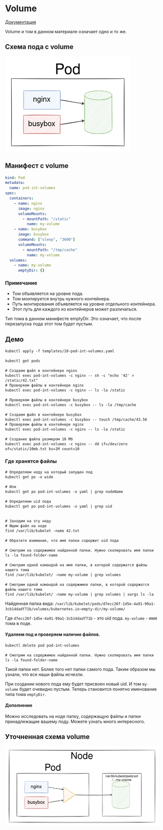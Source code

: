 # Volume
[Документация](https://kubernetes.io/docs/concepts/storage/volumes/)

Volume и том в данном материале означает одно и то же.

## Схема пода с volume
![Pod & volume](./images/10-volume.png)

## Манифест с volume
```yaml
kind: Pod
metadata:
  name: pod-int-volumes
spec:
  containers:
    - name: nginx
      image: nginx
      volumeMounts:
        - mountPath: "/static"
          name: my-volume
    - name: busybox
      image: busybox
      command: ["sleep", "3600"]
      volumeMounts:
        - mountPath: "/tmp/cache"
          name: my-volume
  volumes:
    - name: my-volume
      emptyDir: {}
```

### Примечание
- Том объявляется на уровне пода.
- Том монтируется внутрь нужного контейнера. 
- Путь монтирования объявляется на уровне отдельного контейнера.
- Этот путь для каждого из контейнеров может различаться.


Тип тома в данном манифесте emptyDir.
Это означает, что после перезапуска пода этот том будет пустым.

## Демо
```shell script
kubectl apply -f templates/10-pod-int-volumes.yaml

kubectl get pods

# Создаем файл в контейнере nginx 
kubectl exec pod-int-volumes -c nginx -- sh -c "echo '42' > /static/42.txt"
# Проверяем файлы в контейнере nginx 
kubectl exec pod-int-volumes -c nginx -- ls -la /static

# Проверяем файлы в контейнере busybox 
kubectl exec pod-int-volumes -c busybox -- ls -la /tmp/cache

# Создаем файл в контейнере busybox 
kubectl exec pod-int-volumes -c busybox -- touch /tmp/cache/43.56
# Проверяем файлы в контейнере nginx 
kubectl exec pod-int-volumes -c nginx -- ls -la /static

# Создание файла размером 10 Мб
kubectl exec pod-int-volumes -c nginx -- dd if=/dev/zero of=/static/10mb.txt bs=1M count=10
```

### Где хранятся файлы
```shell script
# Определяем ноду на который запущен под
kubectl get po -o wide

# Или
kubectl get po pod-int-volumes -o yaml | grep nodeName

# Определяем uid пода
kubectl get po pod-int-volumes -o yaml | grep uid


# Заходим на эту ноду
# Ищем файл на ноде
find /var/lib/kubelet -name 42.txt

# Обратите внимание, что имя папки содержит uid пода

# Смотрим на содержимое найденной папки. Нужно скопировать имя папки
ls -la found-folder-name

# Смотрим одной командой на имя папки, в которой содержатся файлы нашего тома 
find /var/lib/kubelet/ -name my-volume | grep volumes

# Смотрим одной командой на содержимое папки, в которой содержатся файлы нашего тома 
find /var/lib/kubelet/ -name my-volume | grep volumes | xargs ls -la
```

Найденная папка вида:
`/var/lib/kubelet/pods/d7ecc26f-1d5e-4a91-99a1-3cb14dadf71b/volumes/kubernetes.io~empty-dir/my-volume/`

Где `d7ecc26f-1d5e-4a91-99a1-3cb14dadf71b` - это uid пода.
`my-volume` - имя тома в поде.

#### Удаляем под и проверяем наличие файлов.
```shell script
kubectl delete pod pod-int-volumes

# Смотрим на содержимое найденной папки. Нужно скопировать имя папки
ls -la found-folder-name
```

Такой папки нет. Более того нет папки самого пода.
Таким образом мы узнали, что все наши файлы исчезли.

При создании нового пода ему будет присвоен новый uid.
И том `my-volume` будет очевидно пустым.
Теперь становится понятно именование типа тома `emptyDir`.   

#### Дополнение
Можно исследовать на ноде папку, содержащую файлы и папки принадлежащие вашему поду.
Можете узнать много интересного.  

## Уточненная схема volume
![Volume in pod (clarification)](./images/20-volume-clarification.png)
